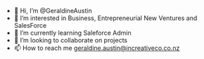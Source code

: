 - 👋 Hi, I’m @GeraldineAustin
- 👀 I’m interested in Business, Entrepreneurial New Ventures and SalesForce
- 🌱 I’m currently learning Saleforce Admin
- 💞️ I’m looking to collaborate on projects
- 📫 How to reach me geraldine.austin@increativeco.co.nz

<!---
GeraldineAustin/GeraldineAustin is a ✨ special ✨ repository because its `README.md` (this file) appears on your GitHub profile.
You can click the Preview link to take a look at your changes.
--->
